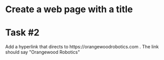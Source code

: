 <h1>Create a web page with a title</h1>
<h1>Task #2</h1>
    <p>Add a hyperlink that directs to https://orangewoodrobotics.com . The link should say "Orangewood Robotics"<p>